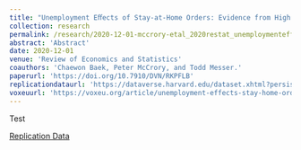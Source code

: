 ```yaml
---
title: "Unemployment Eﬀects of Stay-at-Home Orders: Evidence from High Frequency Claims Data"
collection: research
permalink: /research/2020-12-01-mccrory-etal_2020restat_unemploymenteffects
abstract: 'Abstract'
date: 2020-12-01
venue: 'Review of Economics and Statistics'
coauthors: 'Chaewon Baek, Peter McCrory, and Todd Messer.'
paperurl: 'https://doi.org/10.7910/DVN/RKPFLB'
replicationdataurl: 'https://dataverse.harvard.edu/dataset.xhtml?persistentId=doi:10.7910/DVN/RKPFLB'
voxeuurl: 'https://voxeu.org/article/unemployment-effects-stay-home-orders'
---
```

Test

[Replication Data](https://dataverse.harvard.edu/dataset.xhtml?persistentId=doi:10.7910/DVN/RKPFLB)